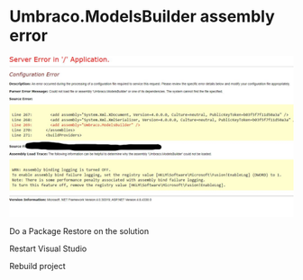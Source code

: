 # Umbraco.ModelsBuilder assembly error

![](../../.gitbook/assets/umbracoerror%20%281%29%20%281%29.png)

Do a Package Restore on the solution

Restart Visual Studio

Rebuild project

